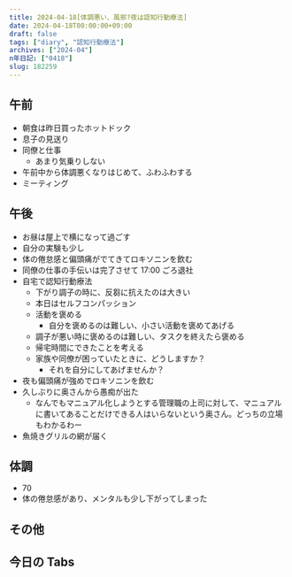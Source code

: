 ```yaml
---
title: 2024-04-18[体調悪い、風邪?夜は認知行動療法]
date: 2024-04-18T00:00:00+09:00
draft: false
tags: ["diary", "認知行動療法"]
archives: ["2024-04"]
n年日記: ["0418"]
slug: 182259
---
```


## 午前

- 朝食は昨日買ったホットドック
- 息子の見送り
- 同僚と仕事
  - あまり気乗りしない
- 午前中から体調悪くなりはじめて、ふわふわする
- ミーティング

## 午後

- お昼は屋上で横になって過ごす
- 自分の実験も少し
- 体の倦怠感と偏頭痛がでてきてロキソニンを飲む
- 同僚の仕事の手伝いは完了させて 17:00 ごろ退社
- 自宅で認知行動療法
  - 下がり調子の時に、反芻に抗えたのは大きい
  - 本日はセルフコンパッション
  - 活動を褒める
    - 自分を褒めるのは難しい、小さい活動を褒めてあげる
  - 調子が悪い時に褒めるのは難しい、タスクを終えたら褒める
  - 帰宅時間にできたことを考える
  - 家族や同僚が困っていたときに、どうしますか？
    - それを自分にしてあげませんか？
- 夜も偏頭痛が強めでロキソニンを飲む
- 久しぶりに奥さんから愚痴が出た
  - なんでもマニュアル化しようとする管理職の上司に対して、マニュアルに書いてあることだけできる人はいらないという奥さん。どっちの立場もわかるわー
- 魚焼きグリルの網が届く

## 体調

- 70
- 体の倦怠感があり、メンタルも少し下がってしまった

## その他

## 今日の Tabs
